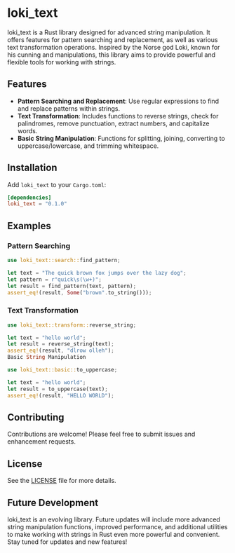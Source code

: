 # loki_text

loki_text is a Rust library designed for advanced string manipulation. It offers features for pattern searching and replacement, as well as various text transformation operations. Inspired by the Norse god Loki, known for his cunning and manipulations, this library aims to provide powerful and flexible tools for working with strings.

## Features

- **Pattern Searching and Replacement**: Use regular expressions to find and replace patterns within strings.
- **Text Transformation**: Includes functions to reverse strings, check for palindromes, remove punctuation, extract numbers, and capitalize words.
- **Basic String Manipulation**: Functions for splitting, joining, converting to uppercase/lowercase, and trimming whitespace.

## Installation

Add `loki_text` to your `Cargo.toml`:

```toml
[dependencies]
loki_text = "0.1.0"
```

## Examples

### Pattern Searching

```rust
use loki_text::search::find_pattern;

let text = "The quick brown fox jumps over the lazy dog";
let pattern = r"quick\s(\w+)";
let result = find_pattern(text, pattern);
assert_eq!(result, Some("brown".to_string()));
```

### Text Transformation

```rust
use loki_text::transform::reverse_string;

let text = "hello world";
let result = reverse_string(text);
assert_eq!(result, "dlrow olleh");
Basic String Manipulation

use loki_text::basic::to_uppercase;

let text = "hello world";
let result = to_uppercase(text);
assert_eq!(result, "HELLO WORLD");
```

## Contributing

Contributions are welcome! Please feel free to submit issues and enhancement requests.

## License

See the [LICENSE](https://github.com/roquess/loki_text/blob/main/LICENSE) file for more details.

## Future Development

loki_text is an evolving library. Future updates will include more advanced string manipulation functions, improved performance, and additional utilities to make working with strings in Rust even more powerful and convenient. Stay tuned for updates and new features!

